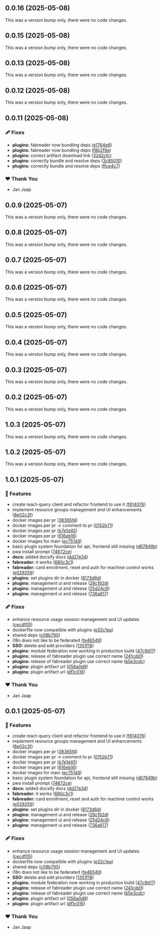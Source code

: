 ## 0.0.16 (2025-05-08)

This was a version bump only, there were no code changes.

## 0.0.15 (2025-05-08)

This was a version bump only, there were no code changes.

## 0.0.13 (2025-05-08)

This was a version bump only, there were no code changes.

## 0.0.12 (2025-05-08)

This was a version bump only, there were no code changes.

## 0.0.11 (2025-05-08)

### 🩹 Fixes

- **plugins:** fabreader now bundling deps ([e1764e6](https://github.com/FabInfra/FabAccess/commit/e1764e6))
- **plugins:** fabreader now bundling deps ([f8b2f9e](https://github.com/FabInfra/FabAccess/commit/f8b2f9e))
- **plugins:** correct artifact download link ([32d2cfc](https://github.com/FabInfra/FabAccess/commit/32d2cfc))
- **plugins:** correctly bundle and resolve deps ([3c85010](https://github.com/FabInfra/FabAccess/commit/3c85010))
- **plugins:** correctly bundle and resolve deps ([ffce4c7](https://github.com/FabInfra/FabAccess/commit/ffce4c7))

### ❤️ Thank You

- Jan Jaap

## 0.0.9 (2025-05-07)

This was a version bump only, there were no code changes.

## 0.0.8 (2025-05-07)

This was a version bump only, there were no code changes.

## 0.0.7 (2025-05-07)

This was a version bump only, there were no code changes.

## 0.0.6 (2025-05-07)

This was a version bump only, there were no code changes.

## 0.0.5 (2025-05-07)

This was a version bump only, there were no code changes.

## 0.0.4 (2025-05-07)

This was a version bump only, there were no code changes.

## 0.0.3 (2025-05-07)

This was a version bump only, there were no code changes.

## 0.0.2 (2025-05-07)

This was a version bump only, there were no code changes.

## 1.0.3 (2025-05-07)

This was a version bump only, there were no code changes.

## 1.0.2 (2025-05-07)

This was a version bump only, there were no code changes.

## 1.0.1 (2025-05-07)

### 🚀 Features

- create react-query client and refactor frontend to use it ([f814076](https://github.com/FabInfra/FabAccess/commit/f814076))
- implement resource groups management and UI enhancements ([8e02c3f](https://github.com/FabInfra/FabAccess/commit/8e02c3f))
- docker images per pr ([38365f4](https://github.com/FabInfra/FabAccess/commit/38365f4))
- docker images per pr -> comment to pr ([0152b71](https://github.com/FabInfra/FabAccess/commit/0152b71))
- docker images per pr ([b7e1d45](https://github.com/FabInfra/FabAccess/commit/b7e1d45))
- docker images per pr ([616eb16](https://github.com/FabInfra/FabAccess/commit/616eb16))
- docker images for main ([ec75146](https://github.com/FabInfra/FabAccess/commit/ec75146))
- basic plugin system foundation for api, frontend still missing ([d67849b](https://github.com/FabInfra/FabAccess/commit/d67849b))
- pwa install prompt ([74672ce](https://github.com/FabInfra/FabAccess/commit/74672ce))
- **docs:** added docsify docs ([dd27e34](https://github.com/FabInfra/FabAccess/commit/dd27e34))
- **fabreader:** it works ([680c3c1](https://github.com/FabInfra/FabAccess/commit/680c3c1))
- **fabreader:** card enrollment, reset and auth for machine control works ([e029259](https://github.com/FabInfra/FabAccess/commit/e029259))
- **plugins:** set plugins dir in docker ([8173d6d](https://github.com/FabInfra/FabAccess/commit/8173d6d))
- **plugins:** management ui and release ([28c192d](https://github.com/FabInfra/FabAccess/commit/28c192d))
- **plugins:** management ui and release ([25d24c6](https://github.com/FabInfra/FabAccess/commit/25d24c6))
- **plugins:** management ui and release ([736a617](https://github.com/FabInfra/FabAccess/commit/736a617))

### 🩹 Fixes

- enhance resource usage session management and UI updates ([cecdf05](https://github.com/FabInfra/FabAccess/commit/cecdf05))
- dockerfile now compatible with plugins ([e32c1ea](https://github.com/FabInfra/FabAccess/commit/e32c1ea))
- shared deps ([c08b795](https://github.com/FabInfra/FabAccess/commit/c08b795))
- i18n does not like to be federated ([fe46549](https://github.com/FabInfra/FabAccess/commit/fe46549))
- **SSO:** delete and edit providers ([1351f18](https://github.com/FabInfra/FabAccess/commit/1351f18))
- **plugins:** module federation now working in production build ([47c9d17](https://github.com/FabInfra/FabAccess/commit/47c9d17))
- **plugins:** release of fabreader plugin use correct name ([241cdd1](https://github.com/FabInfra/FabAccess/commit/241cdd1))
- **plugins:** release of fabreader plugin use correct name ([b5e3cdc](https://github.com/FabInfra/FabAccess/commit/b5e3cdc))
- **plugins:** plugin artifact url ([056a0d9](https://github.com/FabInfra/FabAccess/commit/056a0d9))
- **plugins:** plugin artifact url ([df1c016](https://github.com/FabInfra/FabAccess/commit/df1c016))

### ❤️ Thank You

- Jan Jaap

## 0.0.1 (2025-05-07)

### 🚀 Features

- create react-query client and refactor frontend to use it ([f814076](https://github.com/FabInfra/FabAccess/commit/f814076))
- implement resource groups management and UI enhancements ([8e02c3f](https://github.com/FabInfra/FabAccess/commit/8e02c3f))
- docker images per pr ([38365f4](https://github.com/FabInfra/FabAccess/commit/38365f4))
- docker images per pr -> comment to pr ([0152b71](https://github.com/FabInfra/FabAccess/commit/0152b71))
- docker images per pr ([b7e1d45](https://github.com/FabInfra/FabAccess/commit/b7e1d45))
- docker images per pr ([616eb16](https://github.com/FabInfra/FabAccess/commit/616eb16))
- docker images for main ([ec75146](https://github.com/FabInfra/FabAccess/commit/ec75146))
- basic plugin system foundation for api, frontend still missing ([d67849b](https://github.com/FabInfra/FabAccess/commit/d67849b))
- pwa install prompt ([74672ce](https://github.com/FabInfra/FabAccess/commit/74672ce))
- **docs:** added docsify docs ([dd27e34](https://github.com/FabInfra/FabAccess/commit/dd27e34))
- **fabreader:** it works ([680c3c1](https://github.com/FabInfra/FabAccess/commit/680c3c1))
- **fabreader:** card enrollment, reset and auth for machine control works ([e029259](https://github.com/FabInfra/FabAccess/commit/e029259))
- **plugins:** set plugins dir in docker ([8173d6d](https://github.com/FabInfra/FabAccess/commit/8173d6d))
- **plugins:** management ui and release ([28c192d](https://github.com/FabInfra/FabAccess/commit/28c192d))
- **plugins:** management ui and release ([25d24c6](https://github.com/FabInfra/FabAccess/commit/25d24c6))
- **plugins:** management ui and release ([736a617](https://github.com/FabInfra/FabAccess/commit/736a617))

### 🩹 Fixes

- enhance resource usage session management and UI updates ([cecdf05](https://github.com/FabInfra/FabAccess/commit/cecdf05))
- dockerfile now compatible with plugins ([e32c1ea](https://github.com/FabInfra/FabAccess/commit/e32c1ea))
- shared deps ([c08b795](https://github.com/FabInfra/FabAccess/commit/c08b795))
- i18n does not like to be federated ([fe46549](https://github.com/FabInfra/FabAccess/commit/fe46549))
- **SSO:** delete and edit providers ([1351f18](https://github.com/FabInfra/FabAccess/commit/1351f18))
- **plugins:** module federation now working in production build ([47c9d17](https://github.com/FabInfra/FabAccess/commit/47c9d17))
- **plugins:** release of fabreader plugin use correct name ([241cdd1](https://github.com/FabInfra/FabAccess/commit/241cdd1))
- **plugins:** release of fabreader plugin use correct name ([b5e3cdc](https://github.com/FabInfra/FabAccess/commit/b5e3cdc))
- **plugins:** plugin artifact url ([056a0d9](https://github.com/FabInfra/FabAccess/commit/056a0d9))
- **plugins:** plugin artifact url ([df1c016](https://github.com/FabInfra/FabAccess/commit/df1c016))

### ❤️ Thank You

- Jan Jaap
